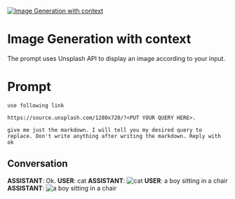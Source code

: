 
[![Image Generation with context](https://flow-prompt-covers.s3.us-west-1.amazonaws.com/icon/futuristic/futu_9.png)]()
# Image Generation with context 
The prompt uses Unsplash API to display an image according to your input. 

# Prompt

```
use following link

https://source.unsplash.com/1280x720/?<PUT YOUR QUERY HERE>.

give me just the markdown. I will tell you my desired query to replace. Don't write anything after writing the markdown. Reply with ok
```

## Conversation

**ASSISTANT**: Ok.
**USER**: cat
**ASSISTANT**: ![cat](https://source.unsplash.com/1280x720/?cat)
**USER**: a boy sitting in a chair
**ASSISTANT**: ![a boy sitting in a chair](https://source.unsplash.com/1280x720/?a%20boy%20sitting%20in%20a%20chair)


